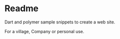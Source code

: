 Readme
===========

Dart and polymer sample snippets to create a web site.

For a village, Company or personal use.

